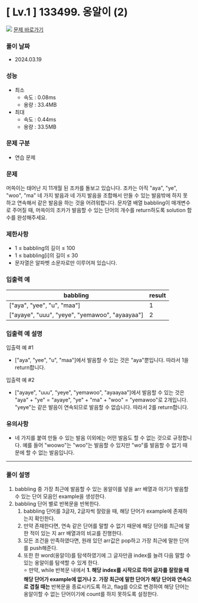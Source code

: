 # [ Lv.1 ] 133499. 옹알이 (2)

<img src="https://img.shields.io/badge/JavaScript-orange?style=flat&logo=javascript&logoColor=auto"/> [문제 바로가기](https://school.programmers.co.kr/learn/courses/30/lessons/133499)

### 풀이 날짜

- 2024.03.19

### 성능

- 최소
  - 속도 : 0.08ms
  - 용량 : 33.4MB
- 최대
  - 속도 : 0.44ms
  - 용량 : 33.5MB

### 문제 구분

- 연습 문제

### 문제

머쓱이는 태어난 지 11개월 된 조카를 돌보고 있습니다. 조카는 아직 "aya", "ye", "woo", "ma" 네 가지 발음과 네 가지 발음을 조합해서 만들 수 있는 발음밖에 하지 못하고 연속해서 같은 발음을 하는 것을 어려워합니다. 문자열 배열 babbling이 매개변수로 주어질 때, 머쓱이의 조카가 발음할 수 있는 단어의 개수를 return하도록 solution 함수를 완성해주세요.

### 제한사항

- 1 ≤ babbling의 길이 ≤ 100
- 1 ≤ babbling[i]의 길이 ≤ 30
- 문자열은 알파벳 소문자로만 이루어져 있습니다.

### 입출력 예

| babbling                                       | result |
| ---------------------------------------------- | ------ |
| ["aya", "yee", "u", "maa"]                     | 1      |
| ["ayaye", "uuu", "yeye", "yemawoo", "ayaayaa"] | 2      |

### 입출력 예 설명

입출력 예 #1

- ["aya", "yee", "u", "maa"]에서 발음할 수 있는 것은 "aya"뿐입니다. 따라서 1을 return합니다.

입출력 예 #2

- ["ayaye", "uuu", "yeye", "yemawoo", "ayaayaa"]에서 발음할 수 있는 것은 "aya" + "ye" = "ayaye", "ye" + "ma" + "woo" = "yemawoo"로 2개입니다. "yeye"는 같은 발음이 연속되므로 발음할 수 없습니다. 따라서 2를 return합니다.

### 유의사항

- 네 가지를 붙여 만들 수 있는 발음 이외에는 어떤 발음도 할 수 없는 것으로 규정합니다. 예를 들어 "woowo"는 "woo"는 발음할 수 있지만 "wo"를 발음할 수 없기 때문에 할 수 없는 발음입니다.

---

### 풀이 설명

1. babbling 중 가장 최근에 발음할 수 있는 옹알이를 넣을 arr 배열과 아기가 발음할 수 있는 단어 모음인 example을 생성한다.
2. babbling 단어 별로 반복문을 반복한다.
   1. babbling 단어를 3글자, 2글자씩 잘랐을 때, 해당 단어가 example에 존재하는지 확인한다.
   2. 만약 존재한다면, 연속 같은 단어를 말할 수 없기 때문에 해당 단어를 최근에 말한 적이 있는 지 arr 배열과의 비교를 진행한다.
   3. 모든 조건을 만족하였다면, 원래 있던 arr값은 pop하고 가장 최근에 말한 단어를 push해준다.
   4. 또한 한 word(옹알이)를 탐색하였기에 그 글자만큼 index를 늘려 다음 말할 수 있는 옹알이를 탐색할 수 있게 한다.  
      ⭐ 만약, while 반복문 내에서 **1. 해당 index를 시작으로 하여 글자를 잘랐을 때 해당 단어가 example에 없거나 2. 가장 최근에 말한 단어가 해당 단어와 연속으로 겹칠 때는** 반복문을 종료시키도록 하고, flag를 0으로 변경하여 해당 단어는 옹알이할 수 없는 단어이기에 count를 하지 못하도록 설정한다.
